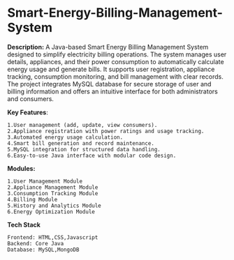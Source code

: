 # Smart-Energy-Billing-Management-System

**Description:**
  A Java-based Smart Energy Billing Management System designed to simplify electricity billing operations. The system manages user details, appliances, and their power consumption to automatically calculate energy usage and generate bills. It supports user registration, appliance tracking, consumption monitoring, and bill management with clear records. The project integrates MySQL database for secure storage of user and billing information and offers an intuitive interface for both administrators and consumers.

  **Key Features**:
  
    1.User management (add, update, view consumers).
    2.Appliance registration with power ratings and usage tracking.
    3.Automated energy usage calculation.
    4.Smart bill generation and record maintenance.
    5.MySQL integration for structured data handling.
    6.Easy-to-use Java interface with modular code design.

**Modules:**

    1.User Management Module
    2.Appliance Management Module
    3.Consumption Tracking Module
    4.Billing Module
    5.History and Analytics Module
    6.Energy Optimization Module


    
**Tech Stack**
  
    Frontend: HTML,CSS,Javascript
    Backend: Core Java
    Database: MySQL,MongoDB
